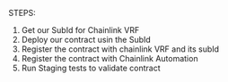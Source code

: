 STEPS: 
1. Get our SubId for Chainlink VRF
2. Deploy our contract usin the SubId
3. Register the contract with chainlink VRF and its subId
4. Register the contract with Chainlink Automation
5. Run Staging tests to validate contract 